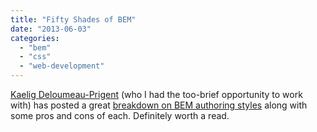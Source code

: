 ```yaml
---
title: "Fifty Shades of BEM"
date: "2013-06-03"
categories: 
  - "bem"
  - "css"
  - "web-development"
---
```


[Kaelig Deloumeau-Prigent](http://www.kaelig.fr) (who I had the too-brief opportunity to work with) has posted a great [breakdown on BEM authoring styles](http://blog.kaelig.fr/post/48196348743/fifty-shades-of-bem) along with some pros and cons of each. Definitely worth a read.
